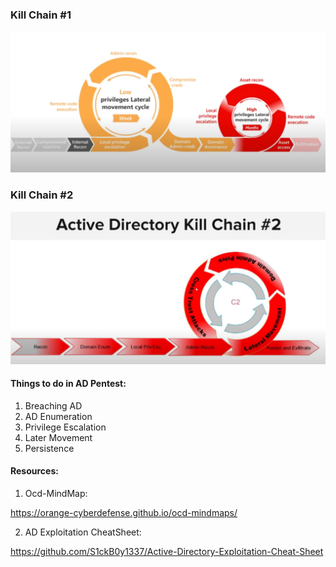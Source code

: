 
### Kill Chain #1
![](https://raw.githubusercontent.com/0xt0pus/Active-Directory-Penetration-Testing-Notes/main/Images/Pasted%20image%2020240703220841.png)



### Kill Chain #2 
![](https://raw.githubusercontent.com/0xt0pus/Active-Directory-Penetration-Testing-Notes/main/Images/Pasted%20image%2020240703220904.png)



#### Things to do in AD Pentest:

1. Breaching AD
2. AD Enumeration
3. Privilege Escalation
4. Later Movement 
5. Persistence 

#### Resources:

1. Ocd-MindMap:

https://orange-cyberdefense.github.io/ocd-mindmaps/

2. AD Exploitation CheatSheet:

https://github.com/S1ckB0y1337/Active-Directory-Exploitation-Cheat-Sheet


